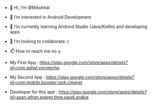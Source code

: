 - 👋 Hi, I’m @MAshhal
- 👀 I’m interested in Android Development
- 🌱 I’m currently learning Android Studio (Java/Kotlin) and developing apps
- 💞️ I’m looking to collaborate :(
- 📫 How to reach me no u

- My First App : https://play.google.com/store/apps/details?id=com.ashal.voiceecho
- My Second App : https://play.google.com/store/apps/details?id=com.mobile.booster.junk.cleaner
- Developer for this app : https://play.google.com/store/apps/details?id=azan.athan.prayer.time.saudi.arabia

<!---
MAshhal/MAshhal is a ✨ special ✨ repository because its `README.md` (this file) appears on your GitHub profile.
You can click the Preview link to take a look at your changes.
--->
